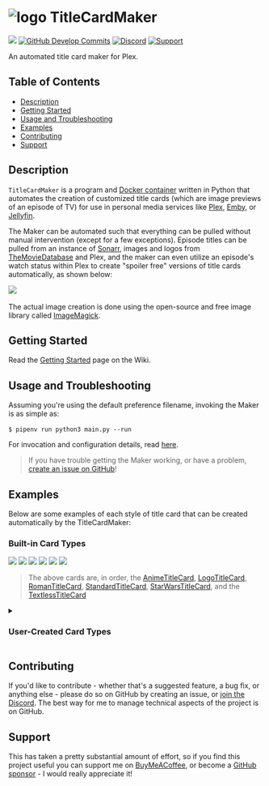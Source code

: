 # <img src="https://user-images.githubusercontent.com/17693271/164274472-c8fa7302-9b38-4fae-94ca-2e683e58d722.png" width="24" alt="logo"> TitleCardMaker
[![](https://img.shields.io/github/release/CollinHeist/TitleCardMaker.svg)](https://github.com/CollinHeist/TitleCardMaker/releases)
[![GitHub Develop Commits](https://img.shields.io/github/commits-since/CollinHeist/TitleCardMaker/latest/develop?label=Commits%20in%20Develop&style=flat)](https://github.com/CollinHeist/TitleCardMaker/tree/develop)
[![Discord](https://img.shields.io/discord/955533113734357125?style=flat&logo=discord&logoColor=white)](https://discord.gg/bJ3bHtw8wH)
[![Support](https://img.shields.io/badge/-Support_Development-9cf?style=flat&color=informational)](https://github.com/sponsors/CollinHeist)

An automated title card maker for Plex.

## Table of Contents
- [Description](#description)
- [Getting Started](#getting-started)
- [Usage and Troubleshooting](#usage-and-troubleshooting)
- [Examples](#examples)
- [Contributing](#contributing)
- [Support](#support)

## Description

`TitleCardMaker` is a program and [Docker container](https://hub.docker.com/r/collinheist/titlecardmaker) written in Python that automates the creation of customized title cards (which are image previews of an episode of TV) for use in personal media services like [Plex](https://www.plex.tv/), [Emby](https://emby.media/), or [Jellyfin](https://jellyfin.org/).

The Maker can be automated such that everything can be pulled without manual intervention (except for a few exceptions). Episode titles can be pulled from an instance of [Sonarr](https://sonarr.tv/), images and logos from [TheMovieDatabase](https://www.themoviedb.org/) and Plex, and the maker can even utilize an episode's watch status within Plex to create "spoiler free" versions of title cards automatically, as shown below:

<img src="https://user-images.githubusercontent.com/17693271/174520069-d981b33e-df93-4166-a4dc-b898af82eb3f.jpg"/>
  
The actual image creation is done using the open-source and free image library called [ImageMagick](https://imagemagick.org/).

## Getting Started

Read the [Getting Started](https://github.com/CollinHeist/TitleCardMaker/wiki) page on the Wiki.

## Usage and Troubleshooting
Assuming you're using the default preference filename, invoking the Maker is as simple as:

```console
$ pipenv run python3 main.py --run
```

For invocation and configuration details, read [here](https://github.com/CollinHeist/TitleCardMaker/wiki/Running-the-TitleCardMaker).

> If you have trouble getting the Maker working, or have a problem, [create an issue on GitHub](https://github.com/CollinHeist/TitleCardMaker/issues/new)!

## Examples
Below are some examples of each style of title card that can be created automatically by the TitleCardMaker:

### Built-in Card Types

<img src="https://i.ibb.co/HDQMFyT/Demon-Slayer-Kimetsu-no-Yaiba-2019-S03-E10.jpg" height="175"/> <img src="https://user-images.githubusercontent.com/17693271/172227163-0ee4990a-b0a8-4dbd-91b3-3f57dfe6e732.jpg" height="175"/>  <img src="https://user-images.githubusercontent.com/17693271/173495131-5712c9ff-e0f4-4370-8f95-d99c5192df60.jpg" height="175"> <img src="https://user-images.githubusercontent.com/17693271/162633928-9c943ede-b309-4cf0-9798-9a196ed8791e.jpg" height="175">  <img src="https://user-images.githubusercontent.com/17693271/170836059-136fa6eb-40ef-4cd7-9aca-8ad8e0537239.jpg" height="175"/> <img src="https://user-images.githubusercontent.com/17693271/170836149-423f9a95-1269-4738-9f41-8cf296cd2ab7.jpg" height="175"/> 

> The above cards are, in order, the [AnimeTitleCard](https://github.com/CollinHeist/TitleCardMaker/wiki/AnimeTitleCard), [LogoTitleCard](https://github.com/CollinHeist/TitleCardMaker/wiki/LogoTitleCard), [RomanTitleCard](https://github.com/CollinHeist/TitleCardMaker/wiki/RomanTitleCard), [StandardTitleCard](https://github.com/CollinHeist/TitleCardMaker/wiki/StandardTitleCard), [StarWarsTitleCard](https://github.com/CollinHeist/TitleCardMaker/wiki/StarWarsTitleCard), and the [TextlessTitleCard](https://github.com/CollinHeist/TitleCardMaker/wiki/TextlessTitleCard)

<details><summary><h3>User-Created Card Types</h3></summary>
  
The TitleCardMaker can also use user-created and maintained card types hosted on the [companion GitHub](https://github.com/CollinHeist/TitleCardMaker-CardTypes), an example of each type is shown below:

<img src="https://i.ibb.co/tBPsxpc/Westworld-2016-S04-E01.jpg" height="175"/> <img src="https://github.com/Beedman/TitleCardMaker-CardTypes/blob/master/Beedman/The%20Afterparty%20(2022)%20-%20S01E02%20-%20Brett.jpg?raw=true" height="175"/> <img src="https://i.ibb.co/0tnJJ6P/Stranger-Things-2016-S03-E02.jpg" height="175"/> <img src="https://cdn.discordapp.com/attachments/975108033531219979/977614937457303602/S01E04.jpg" height="175"/> <img src="https://github.com/Wdvh/TitleCardMaker-CardTypes/blob/c14f1b3759983a63e66982ba6517e2bc3f651dca/Wdvh/S01E01.jpg" height="175"/> <img src="https://user-images.githubusercontent.com/17693271/169709482-6bb023ab-4986-464e-88d6-0e05ad75d0d3.jpg" height="175"/> <img src="https://user-images.githubusercontent.com/1803189/171089736-f60a6ff2-0914-432a-a45d-145323d39c42.jpg" height="175"/> <img src="https://user-images.githubusercontent.com/17693271/169709359-ffc9e109-b327-44e9-b78a-7276f77fe917.jpg" height="175"/> <img src="https://github.com/CollinHeist/TitleCardMaker-CardTypes/blob/110c2ec729dbb20d8ed461e7cc5a07c54540f842/Wdvh/S01E07.jpg" height="175"/>
 
> The above cards are, in order, `Yozora/BarebonesTitleCard`, `Beedman/GradientLogoTitleCard`, `Yozora/RetroTitleCard`, `Yozora/SlimTitleCard`, `Wdvh/StarWarsTitleOnly`, `Wdvh/WhiteTextAbsolute`, `lyonza/WhiteTextBroadcast`, `Wdvh/WhiteTextStandard`, and `Wdvh/WhiteTextTitleOnly`

</details>

## Contributing
If you'd like to contribute - whether that's a suggested feature, a bug fix, or anything else - please do so on GitHub by creating an issue, or [join the Discord](https://discord.gg/bJ3bHtw8wH). The best way for me to manage technical aspects of the project is on GitHub.

## Support
This has taken a pretty substantial amount of effort, so if you find this project useful you can support me on [BuyMeACoffee](https://www.buymeacoffee.com/CollinHeist), or become a [GitHub sponsor](https://github.com/sponsors/CollinHeist) - I would really appreciate it!
